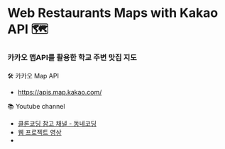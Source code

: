 
# Web Restaurants Maps with Kakao API 🗺
### 카카오 맵API를 활용한 학교 주변 맛집 지도
#### #

🛠 카카오 Map API 
  - <a href = "https://apis.map.kakao.com/">https://apis.map.kakao.com/</a>

📚 Youtube channel
  - <a href = "https://www.youtube.com/channel/UCHw5u2NzzRCZ15C-npOOefw">클론코딩 참고 채널 - 동네코딩</a>
  - <a href = "https://youtu.be/b11HnycEgVg">웹 프로젝트 영상</a>
  - 
